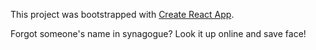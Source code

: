This project was bootstrapped with [Create React App](https://github.com/facebookincubator/create-react-app).

Forgot someone's name in synagogue? Look it up online and save face! 
